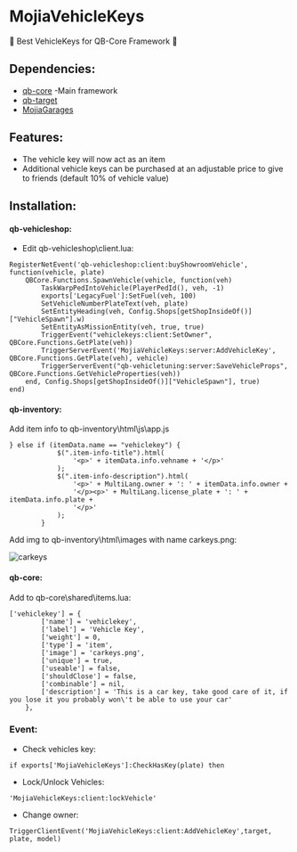 # MojiaVehicleKeys
🔑 Best VehicleKeys for QB-Core Framework 🔑
## Dependencies:
- [qb-core](https://github.com/qbcore-framework/qb-core) -Main framework
- [qb-target](https://github.com/BerkieBb/qb-target)
- [MojiaGarages](https://github.com/hoangducdt/MojiaGarages)
## Features:
- The vehicle key will now act as an item
- Additional vehicle keys can be purchased at an adjustable price to give to friends (default 10% of vehicle value)
## Installation:
#### qb-vehicleshop:
- Edit qb-vehicleshop\client.lua:
```
RegisterNetEvent('qb-vehicleshop:client:buyShowroomVehicle', function(vehicle, plate)
    QBCore.Functions.SpawnVehicle(vehicle, function(veh)
        TaskWarpPedIntoVehicle(PlayerPedId(), veh, -1)
        exports['LegacyFuel']:SetFuel(veh, 100)
        SetVehicleNumberPlateText(veh, plate)
        SetEntityHeading(veh, Config.Shops[getShopInsideOf()]["VehicleSpawn"].w)
        SetEntityAsMissionEntity(veh, true, true)
        TriggerEvent("vehiclekeys:client:SetOwner", QBCore.Functions.GetPlate(veh))
        TriggerServerEvent('MojiaVehicleKeys:server:AddVehicleKey', QBCore.Functions.GetPlate(veh), vehicle)
        TriggerServerEvent("qb-vehicletuning:server:SaveVehicleProps", QBCore.Functions.GetVehicleProperties(veh))
    end, Config.Shops[getShopInsideOf()]["VehicleSpawn"], true)
end)
```
#### qb-inventory:
Add item info to qb-inventory\html\js\app.js
```
} else if (itemData.name == "vehiclekey") {
            $(".item-info-title").html(
				'<p>' + itemData.info.vehname + '</p>'
			);
            $(".item-info-description").html(
				'<p>' + MultiLang.owner + ': ' + itemData.info.owner +
				'</p><p>' + MultiLang.license_plate + ': ' + itemData.info.plate +
				'</p>'
			);
        }
```
Add img to qb-inventory\html\images with name carkeys.png:

![carkeys](https://i.imgur.com/JmRS6v9.png)
#### qb-core:
Add to qb-core\shared\items.lua:
```
['vehiclekey'] = {
		['name'] = 'vehiclekey',
		['label'] = 'Vehicle Key',
		['weight'] = 0,
		['type'] = 'item',
		['image'] = 'carkeys.png',
		['unique'] = true,
		['useable'] = false,
		['shouldClose'] = false,
		['combinable'] = nil,
		['description'] = 'This is a car key, take good care of it, if you lose it you probably won\'t be able to use your car'
	},
```

### Event:
- Check vehicles key:
```
if exports['MojiaVehicleKeys']:CheckHasKey(plate) then
```
- Lock/Unlock Vehicles:
```
'MojiaVehicleKeys:client:lockVehicle'
```
- Change owner:
```
TriggerClientEvent('MojiaVehicleKeys:client:AddVehicleKey',target, plate, model)
```
